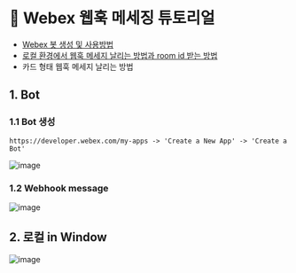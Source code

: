 # 📨 Webex 웹훅 메세징 튜토리얼
- [Webex 봇 생성 및 사용방법](#1-bot)
- [로컬 환경에서 웹훅 메세지 날리는 방법과 room id 받는 방법](#2-로컬-in-window)
- 카드 형태 웹훅 메세지 날리는 방법

## 1. Bot
### 1.1 Bot 생성
<pre><code>https://developer.webex.com/my-apps -> 'Create a New App' -> 'Create a Bot'</code></pre>
![image](https://github.com/user-attachments/assets/c8318ff5-f90d-435a-b0ba-f6e6a6348613)

### 1.2 Webhook message
![image](https://github.com/user-attachments/assets/77b5da55-f74b-4fa2-aa1c-3b3d8323123e)


## 2. 로컬 in Window
![image](https://github.com/user-attachments/assets/aac4ec28-e14b-4e83-8168-5850e3cb2931)
